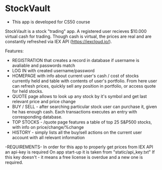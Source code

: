 # StockVault

- This app is developed for CS50 course

StockVault is a stock "trading" app. A registered user recieves $10.000 virtual cash for trading. Though cash is virtual, the prices are real and are constantly refreshed via IEX API (https://iexcloud.io/).

Features:
- REGISTRATION that creates a record in database if username is avaliable and passwords match
- LOG IN with created username/password
- HOMEPAGE with info about current user's cash / cost of stocks currently held and table with contents of user's portfolio. From here user can refresh prices, quickly sell any position in portfolio, or access quote for held stocks.
- QUOTE page allows to look up any stock by it's symbol and get last relevant price and price change
- BUY / SELL - after searching particular stock user can purchase it, given he has enough cash. Each transactions executes an entry with corresponding database.
- TOP STOCKS - /quote page features a table of top 25 S&P500 stocks, with info on price/change/%change
- HISTORY - simply lists all the buy/sell actions on the current user account with all relevant information

-REQUIREMENTS-
In order for this app to properly get prices from IEX API an api-key is required
On app start-up it is taken from "static/api_key.txt"
If this key doesn't - it means a free license is overdue and a new one is required. 
